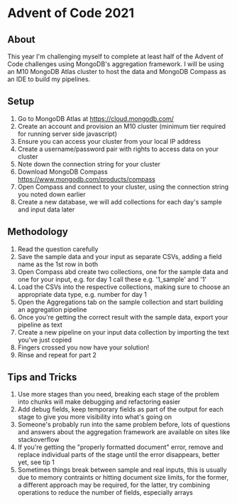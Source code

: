 # Advent of Code 2021
## About
This year I'm challenging myself to complete at least half of the Advent of Code challenges using MongoDB's aggregation framework.
I will be using an M10 MongoDB Atlas cluster to host the data and MongoDB Compass as an IDE to build my pipelines.
## Setup
1. Go to MongoDB Atlas at https://cloud.mongodb.com/
2. Create an account and provision an M10 cluster (minimum tier required for running server side javascript)
3. Ensure you can access your cluster from your local IP address
4. Create a username/password pair with rights to access data on your cluster
5. Note down the connection string for your cluster
6. Download MongoDB Compass https://www.mongodb.com/products/compass
7. Open Compass and connect to your cluster, using the connection string you noted down earlier
8. Create a new database, we will add collections for each day's sample and input data later
## Methodology
1. Read the question carefully
2. Save the sample data and your input as separate CSVs, adding a field name as the 1st row in both
3. Open Compass abd create two collections, one for the sample data and one for your input, e.g. for day 1 call these e.g. '1_sample' and '1' 
4. Load the CSVs into the respective collections, making sure to choose an appropriate data type, e.g. number for day 1
5. Open the Aggregations tab on the sample collection and start building an aggregation pipeline
6. Once you're getting the correct result with the sample data, export your pipeline as text
7. Create a new pipeline on your input data collection by importing the text you've just copied
8. Fingers crossed you now have your solution!
9. Rinse and repeat for part 2
## Tips and Tricks
1. Use more stages than you need, breaking each stage of the problem into chunks will make debugging and refactoring easier
2. Add debug fields, keep temporary fields as part of the output for each stage to give you more visibility into what's going on
3. Someone's probably run into the same problem before, lots of questions and answers about the aggregation framework are available on sites like stackoverflow
4. If you're getting the "properly formatted document" error, remove and replace individual parts of the stage until the error disappears, better yet, see tip 1
5. Sometimes things break between sample and real inputs, this is usually due to memory contraints or hitting document size limits, for the former, a different approach may be required, for the latter, try combining operations to reduce the number of fields, especially arrays
